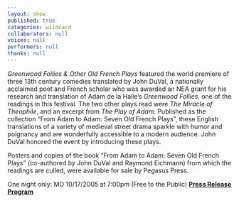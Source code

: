 ```yaml
---
layout: show
published: true
categories: wildcard
collaborators: null
voices: null
performers: null
thanks: null
---
```


_Greenwood Follies & Other Old French Plays_ featured the world premiere of three 13th century comedies translated by John DuVal, a nationally acclaimed poet and French scholar who was awarded an NEA grant for his research and translation of Adam de la Halle’s _Greenwood Follies_, one of the readings in this festival. The two other plays read were _The Miracle of Theophile_, and an excerpt from _The Play of Adam_. Published as the collection “From Adam to Adam: Seven Old French Plays”, these English translations of a variety of medieval street drama sparkle with humor and poignancy and are wonderfully accessible to a modern audience. John DuVal honored the event by introducing these plays.

Posters and copies of the book “From Adam to Adam: Seven Old French Plays” (co-authored by John DuVal and Raymond Eichmann) from which the readings are culled, were available for sale by Pegasus Press.

One night only: MO 10/17/2005 at 7:00pm (Free to the Public)
**[Press Release](https://www.dropbox.com/s/rg6gwmlpxn9se8r/GreewoodFollies-PressRelease.pdf)**
**[Program](https://www.dropbox.com/s/331vnp3mgx98tzx/GreenwoodFollies-Program.pdf)**